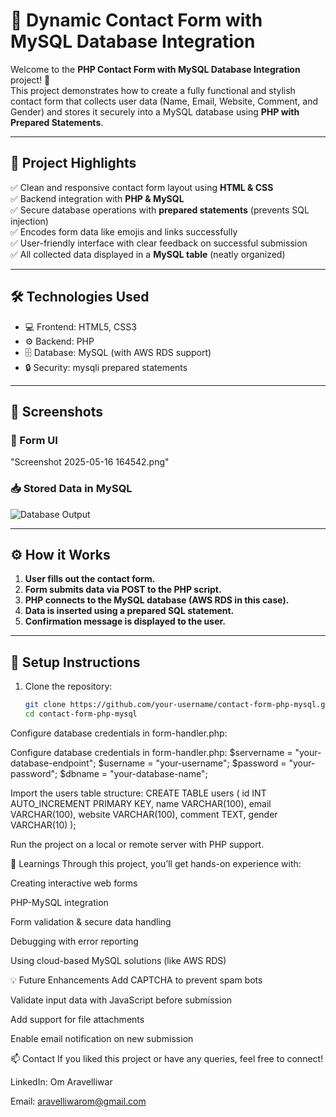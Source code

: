 # 💬 Dynamic Contact Form with MySQL Database Integration

Welcome to the **PHP Contact Form with MySQL Database Integration** project! 🚀  
This project demonstrates how to create a fully functional and stylish contact form that collects user data (Name, Email, Website, Comment, and Gender) and stores it securely into a MySQL database using **PHP with Prepared Statements**.

---

## 📌 Project Highlights

✅ Clean and responsive contact form layout using **HTML & CSS**  
✅ Backend integration with **PHP & MySQL**  
✅ Secure database operations with **prepared statements** (prevents SQL injection)  
✅ Encodes form data like emojis and links successfully  
✅ User-friendly interface with clear feedback on successful submission  
✅ All collected data displayed in a **MySQL table** (neatly organized)

---

## 🛠 Technologies Used

- 💻 Frontend: HTML5, CSS3
- ⚙️ Backend: PHP
- 🗄 Database: MySQL (with AWS RDS support)
- 🔒 Security: mysqli prepared statements

---

## 📸 Screenshots

### 📝 Form UI
"Screenshot 2025-05-16 164542.png"

### 📥 Stored Data in MySQL
![Database Output](./screenshots/database_view.png)

---

## ⚙️ How it Works

1. **User fills out the contact form.**
2. **Form submits data via POST to the PHP script.**
3. **PHP connects to the MySQL database (AWS RDS in this case).**
4. **Data is inserted using a prepared SQL statement.**
5. **Confirmation message is displayed to the user.**

---

## 🔧 Setup Instructions

1. Clone the repository:
   ```bash
   git clone https://github.com/your-username/contact-form-php-mysql.git
   cd contact-form-php-mysql
Configure database credentials in form-handler.php:

Configure database credentials in form-handler.php:
$servername = "your-database-endpoint";
$username = "your-username";
$password = "your-password";
$dbname = "your-database-name";

Import the users table structure:
CREATE TABLE users (
  id INT AUTO_INCREMENT PRIMARY KEY,
  name VARCHAR(100),
  email VARCHAR(100),
  website VARCHAR(100),
  comment TEXT,
  gender VARCHAR(10)
);

Run the project on a local or remote server with PHP support.

🧠 Learnings
Through this project, you’ll get hands-on experience with:

Creating interactive web forms

PHP-MySQL integration

Form validation & secure data handling

Debugging with error reporting

Using cloud-based MySQL solutions (like AWS RDS)

💡 Future Enhancements
Add CAPTCHA to prevent spam bots

Validate input data with JavaScript before submission

Add support for file attachments

Enable email notification on new submission

📫 Contact
If you liked this project or have any queries, feel free to connect!

LinkedIn: Om Aravelliwar

Email: aravelliwarom@gmail.com



